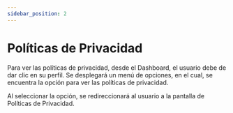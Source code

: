 ```yaml
---
sidebar_position: 2
---
```


# Políticas de Privacidad

Para ver las políticas de privacidad, desde el Dashboard, el usuario debe de dar clic en su perfil. Se desplegará un menú de opciones, en el cual, se encuentra la opción para ver las políticas de privacidad.

Al seleccionar la opción, se redireccionará al usuario a la pantalla de Políticas de Privacidad.
